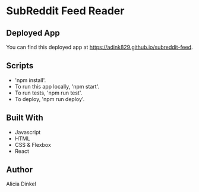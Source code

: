 # SubReddit Feed Reader

## Deployed App
You can find this deployed app at https://adink829.github.io/subreddit-feed.

## Scripts
* 'npm install'.
* To run this app locally, 'npm start'.
* To run tests, 'npm run test'.
* To deploy, 'npm run deploy'.

## Built With
* Javascript
* HTML
* CSS & Flexbox
* React

## Author
Alicia Dinkel
